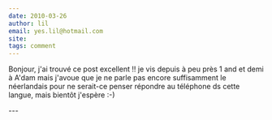 ```yaml
---
date: 2010-03-26
author: lil
email: yes.lil@hotmail.com
site: 
tags: comment
---
```


<p>Bonjour, j'ai trouvé ce post excellent !! je vis depuis à peu près 1 and et demi à A'dam mais j'avoue que je ne parle pas encore suffisamment le néerlandais pour ne serait-ce penser répondre au téléphone ds cette langue, mais bientôt j'espère :-)</p>
---